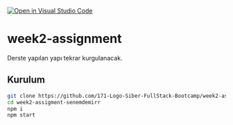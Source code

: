 [![Open in Visual Studio Code](https://classroom.github.com/assets/open-in-vscode-f059dc9a6f8d3a56e377f745f24479a46679e63a5d9fe6f495e02850cd0d8118.svg)](https://classroom.github.com/online_ide?assignment_repo_id=6935473&assignment_repo_type=AssignmentRepo)
# week2-assignment
Derste yapılan yapı tekrar kurgulanacak.

## Kurulum


```sh
git clone https://github.com/171-Logo-Siber-FullStack-Bootcamp/week2-assignment-senemdemirr.git
cd week2-assigment-senemdemirr
npm i
npm start
```
